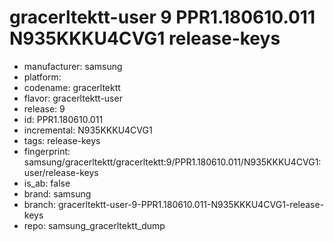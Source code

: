 # gracerltektt-user 9 PPR1.180610.011 N935KKKU4CVG1 release-keys
- manufacturer: samsung
- platform: 
- codename: gracerltektt
- flavor: gracerltektt-user
- release: 9
- id: PPR1.180610.011
- incremental: N935KKKU4CVG1
- tags: release-keys
- fingerprint: samsung/gracerltektt/gracerltektt:9/PPR1.180610.011/N935KKKU4CVG1:user/release-keys
- is_ab: false
- brand: samsung
- branch: gracerltektt-user-9-PPR1.180610.011-N935KKKU4CVG1-release-keys
- repo: samsung_gracerltektt_dump
